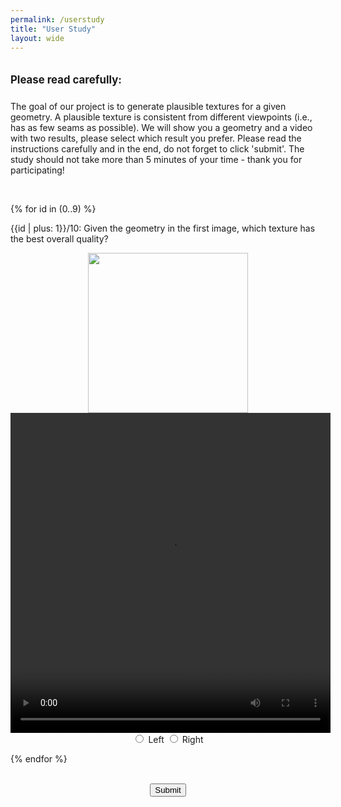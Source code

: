 ```yaml
---
permalink: /userstudy
title: "User Study"
layout: wide
---
```


<body style="width: 60%; margin: auto;">

<h2 style="font-size: larger; font-weight: bold; padding-top: 10px; padding-bottom: 10px;">
    Please read carefully: 
</h2>

The goal of our project is to generate plausible textures for a given geometry. A plausible texture is consistent from different viewpoints (i.e., has as few seams as possible). We will show you a geometry and a video with two results, please select which result you prefer.
Please read the instructions carefully and in the end, do not forget to click 'submit'. 
The study should not take more than 5 minutes  of your time - thank you for participating!

<br>

{% for id in (0..9) %}

{{id | plus: 1}}/10: Given the geometry in the first image, which texture has the best overall quality?
<center>
<form id="NAvideoForm">

<div class="top-image-container">
    <img src="https://text2mat-bot.s3.us-west-2.amazonaws.com/video_user_study/0000/mesh.png" width=256 id="{{id}}_imgTop">
</div>
    <div class="NAvideo-container">
        <video width="512" height="512" mute loop autoplay controls id="{{id}}_video_src">
        <source src="https://text2mat-bot.s3.us-west-2.amazonaws.com/video_user_study/0000/output_ours_text2tex.mp4" type="video/mp4">
        Your browser does not support the video tag.
    </video>
        <div class="radio-buttons">
            <input type="radio" name="transf{{id}}" value="0"> Left
            <input type="radio" name="transf{{id}}" value="1"> Right
        </div>
    </div>
</form>
</center>

{% endfor %}
<br/><br/>
<center><button type="button" id="submit">Submit</button></center>
<br/><br/>
<script>
const randomMeshes = [];
var randomMethod = ["text2tex", "texture", "text2tex", "texture", "text2tex", "texture", "text2tex", "texture", "text2tex", "texture"];
const shuffle = (array) => { 
  for (let i = array.length - 1; i > 0; i--) { 
    const j = Math.floor(Math.random() * (i + 1)); 
    [array[i], array[j]] = [array[j], array[i]]; 
  } 
  return array; 
}; 
randomMethod = shuffle(randomMethod);

for (let i = 0; i < 10; i++) {
    randomMeshes.push(Math.floor(Math.random() * 411));
}

window.onload = load_videos;
function load_videos() {

    for (let id=0; id < 10; id++)
    {
        const id_str = String(randomMeshes[id]).padStart(4, '0');
        const method = randomMethod[id]
        
        document.getElementById(id + "_imgTop").src = "https://text2mat-bot.s3.us-west-2.amazonaws.com/video_user_study/" + id_str + "/mesh.png";
        document.getElementById(id + "_video_src").src = "https://text2mat-bot.s3.us-west-2.amazonaws.com/video_user_study/" + id_str + "/output_ours_" + method + ".mp4";
    }
};


document.getElementById('submit').addEventListener('click', function() {
    var transfRadio0 = document.querySelector('input[name="transf0"]:checked');
    var transfRadio1 = document.querySelector('input[name="transf1"]:checked');
    var transfRadio2 = document.querySelector('input[name="transf2"]:checked');
    var transfRadio3 = document.querySelector('input[name="transf3"]:checked');
    var transfRadio4 = document.querySelector('input[name="transf4"]:checked');
    var transfRadio5 = document.querySelector('input[name="transf5"]:checked');
    var transfRadio6 = document.querySelector('input[name="transf6"]:checked');
    var transfRadio7 = document.querySelector('input[name="transf7"]:checked');
    var transfRadio8 = document.querySelector('input[name="transf8"]:checked');
    var transfRadio9 = document.querySelector('input[name="transf9"]:checked');

    
    if (!transfRadio0 || !transfRadio1 || !transfRadio2 || !transfRadio3 || !transfRadio4 || !transfRadio5 || !transfRadio6 || !transfRadio7|| !transfRadio8|| !transfRadio9) {
        alert("Please make a selection for ALL items.");
        return;
    }

    var transfV0 = transfRadio0.value;
    var transfV1 = transfRadio1.value;
    var transfV2 = transfRadio2.value;
    var transfV3 = transfRadio3.value;
    var transfV4 = transfRadio4.value;
    var transfV5 = transfRadio5.value;
    var transfV6 = transfRadio6.value;
    var transfV7 = transfRadio7.value;
    var transfV8 = transfRadio8.value;
    var transfV9 = transfRadio9.value;

    var queryString = `transf0=${encodeURIComponent(transfV0)}&` + 
                      `transf1=${encodeURIComponent(transfV1)}&` +
                      `transf2=${encodeURIComponent(transfV2)}&` +
                      `transf3=${encodeURIComponent(transfV3)}&` +
                      `transf4=${encodeURIComponent(transfV4)}&` +
                      `transf5=${encodeURIComponent(transfV5)}&` +
                      `transf6=${encodeURIComponent(transfV6)}&` +
                      `transf7=${encodeURIComponent(transfV7)}&` +
                      `transf8=${encodeURIComponent(transfV8)}&` +
                      `transf9=${encodeURIComponent(transfV9)}&` +
                      `meshid0=${encodeURIComponent(randomMeshes[0])}&` + 
                      `meshid1=${encodeURIComponent(randomMeshes[1])}&` +
                      `meshid2=${encodeURIComponent(randomMeshes[2])}&` +
                      `meshid3=${encodeURIComponent(randomMeshes[3])}&` +
                      `meshid4=${encodeURIComponent(randomMeshes[4])}&` +
                      `meshid5=${encodeURIComponent(randomMeshes[5])}&` +
                      `meshid6=${encodeURIComponent(randomMeshes[6])}&` +
                      `meshid7=${encodeURIComponent(randomMeshes[7])}&` +
                      `meshid8=${encodeURIComponent(randomMeshes[8])}&` +
                      `meshid9=${encodeURIComponent(randomMeshes[9])}&` +
                      `method0=${encodeURIComponent(randomMethod[0])}&` + 
                      `method1=${encodeURIComponent(randomMethod[1])}&` +
                      `method2=${encodeURIComponent(randomMethod[2])}&` +
                      `method3=${encodeURIComponent(randomMethod[3])}&` +
                      `method4=${encodeURIComponent(randomMethod[4])}&` +
                      `method5=${encodeURIComponent(randomMethod[5])}&` +
                      `method6=${encodeURIComponent(randomMethod[6])}&` +
                      `method7=${encodeURIComponent(randomMethod[7])}&` +
                      `method8=${encodeURIComponent(randomMethod[8])}&` +
                      `method9=${encodeURIComponent(randomMethod[9])}`;

    // queryString = `name=${encodeURIComponent(participantName)}&${queryString}`;

    fetch(`https://script.google.com/macros/s/AKfycby5FbuER43cO_G73uV5fGHaOaM8rvFfxg1Avp1JhANJcO_8xj3mmWdJmjTkJ_Xd8InR/exec?${queryString}`)
        .then(response => response.json())
        .then(data => {
            if (data && data.result === "success") {
                // Displaying a thank you message
                alert("Thank you for your submission!");
            } else {
                // Handle other responses or errors
                alert("There was an issue with your submission.");
            }
        })
        .catch(error => {
            console.error('Error:', error);
            alert("An error occurred while submitting your response.");
        });
});

</script>

</body>

